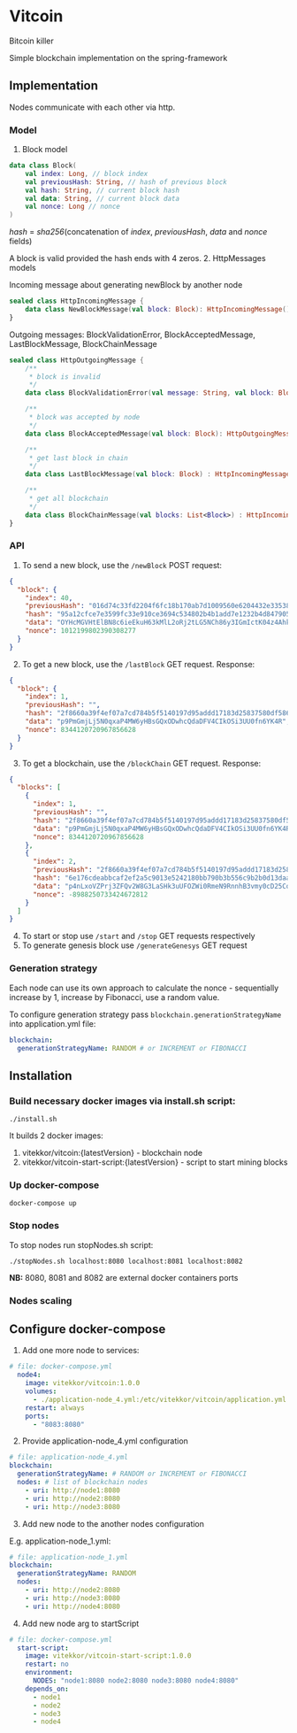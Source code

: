 #  Vitcoin

Bitcoin killer

Simple blockchain implementation on the spring-framework

## Implementation

Nodes communicate with each other via http.
### Model
1. Block model
```kotlin
data class Block(
    val index: Long, // block index
    val previousHash: String, // hash of previous block
    val hash: String, // current block hash
    val data: String, // current block data
    val nonce: Long // nonce
)
```
_hash_ = _sha256_(concatenation of _index_, _previousHash_, _data_ and _nonce_ fields)

A block is valid provided the hash ends with 4 zeros.
2. HttpMessages models

Incoming message about generating newBlock by another node
```kotlin
sealed class HttpIncomingMessage {
    data class NewBlockMessage(val block: Block): HttpIncomingMessage()
}
```
Outgoing messages: BlockValidationError, BlockAcceptedMessage, LastBlockMessage, BlockChainMessage
```kotlin
sealed class HttpOutgoingMessage {
    /**
     * block is invalid
     */
    data class BlockValidationError(val message: String, val block: Block): HttpOutgoingMessage()

    /**
     * block was accepted by node
     */
    data class BlockAcceptedMessage(val block: Block): HttpOutgoingMessage()

    /**
     * get last block in chain
     */
    data class LastBlockMessage(val block: Block) : HttpIncomingMessage()

    /**
     * get all blockchain
     */
    data class BlockChainMessage(val blocks: List<Block>) : HttpIncomingMessage()
}
```

### API
1. To send a new block, use the `/newBlock` POST request:
```json
{
  "block": {
    "index": 40,
    "previousHash": "016d74c33fd2204f6fc18b170ab7d1009560e6204432e335385c43b57e890000",
    "hash": "95a12cfce7e3599fc33e910ce3694c534802b4b1add7e1232b4d847905630000",
    "data": "OYHcMGVHtElBN8c6ieEkuH63kMlL2oRj2tLG5NCh86y3IGmIctK04z4AhkzOUZLoPJC04mIpFEsUBt4",
    "nonce": 1012199802390308277
  }
}
```
2. To get a new block, use the `/lastBlock` GET request. Response:
```json
{
  "block": {
    "index": 1,
    "previousHash": "",
    "hash": "2f8660a39f4ef07a7cd784b5f5140197d95addd17183d25837580df586170000",
    "data": "p9PmGmjLj5N0qxaP4MW6yHBsGQxODwhcQdaDFV4CIkOSi3UU0fn6YK4R",
    "nonce": 8344120720967856628
  }
}
```
3. To get a blockchain, use the `/blockChain` GET request. Response:
```json
{
  "blocks": [
    {
      "index": 1,
      "previousHash": "",
      "hash": "2f8660a39f4ef07a7cd784b5f5140197d95addd17183d25837580df586170000",
      "data": "p9PmGmjLj5N0qxaP4MW6yHBsGQxODwhcQdaDFV4CIkOSi3UU0fn6YK4R",
      "nonce": 8344120720967856628
    },
    {
      "index": 2,
      "previousHash": "2f8660a39f4ef07a7cd784b5f5140197d95addd17183d25837580df586170000",
      "hash": "6e176cdeabbcaf2ef2a5c9013e5242180bb790b3b556c9b2b0d13daafe0f0000",
      "data": "p4nLxoVZPrj3ZFQv2W8G3LaSHk3uUFOZWi0RmeN9RnnhB3vmy0cD25CqL8CSThagAX",
      "nonce": -8988250733424672812
    }
  ]
}
```
4. To start or stop use `/start` and `/stop` GET requests respectively
5.  To generate genesis block use `/generateGenesys` GET request
### Generation strategy

Each node can use its own approach to calculate the nonce -
sequentially increase by 1, increase by Fibonacci, use a random value.

To configure generation strategy pass `blockchain.generationStrategyName` into application.yml file:
```yaml
blockchain:
  generationStrategyName: RANDOM # or INCREMENT or FIBONACCI
```
## Installation

### Build necessary docker images via install.sh script:

```shell
./install.sh
```
It builds 2 docker images:
1. vitekkor/vitcoin:{latestVersion} - blockchain node
2. vitekkor/vitcoin-start-script:{latestVersion} - script to start mining blocks

### Up docker-compose
```shell
docker-compose up
```
### Stop nodes
To stop nodes run stopNodes.sh script:
```shell
./stopNodes.sh localhost:8080 localhost:8081 localhost:8082
```
**NB:** 8080, 8081 and 8082 are external docker containers ports

### Nodes scaling

## Configure docker-compose
1. Add one more node to services:
```yaml
# file: docker-compose.yml
  node4:
    image: vitekkor/vitcoin:1.0.0
    volumes:
      - ./application-node_4.yml:/etc/vitekkor/vitcoin/application.yml
    restart: always
    ports:
      - "8083:8080"
```
2. Provide application-node_4.yml configuration
```yaml
# file: application-node_4.yml
blockchain:
  generationStrategyName: # RANDOM or INCREMENT or FIBONACCI
  nodes: # list of blockchain nodes
    - uri: http://node1:8080
    - uri: http://node2:8080
    - uri: http://node3:8080
```
3. Add new node to the another nodes configuration

E.g. application-node_1.yml:
```yaml
# file: application-node_1.yml
blockchain:
  generationStrategyName: RANDOM
  nodes:
    - uri: http://node2:8080
    - uri: http://node3:8080
    - uri: http://node4:8080
```
4. Add new node arg to startScript
```yaml
# file: docker-compose.yml
  start-script:
    image: vitekkor/vitcoin-start-script:1.0.0
    restart: no
    environment:
      NODES: "node1:8080 node2:8080 node3:8080 node4:8080"
    depends_on:
      - node1
      - node2
      - node3
      - node4
```

